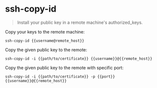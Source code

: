 ssh-copy-id
===========

> Install your public key in a remote machine's authorized_keys.

Copy your keys to the remote machine:

    ssh-copy-id {{username@remote_host}}

Copy the given public key to the remote:

    ssh-copy-id -i {{path/to/certificate}} {{username}}@{{remote_host}}

Copy the given public key to the remote with specific port:

    ssh-copy-id -i {{path/to/certificate}} -p {{port}} {{username}}@{{remote_host}}
